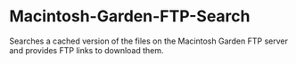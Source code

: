 # Macintosh-Garden-FTP-Search
Searches a cached version of the files on the Macintosh Garden FTP server and provides FTP links to download them.
